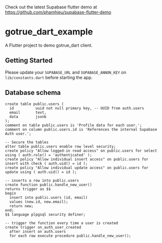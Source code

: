 Check out the latest Supabase flutter demo at https://github.com/phamhieu/supabase-flutter-demo

# gotrue_dart_example

A Flutter project to demo gotrue_dart client.

## Getting Started

Please update your `SUPABASE_URL` and `SUPABASE_ANNON_KEY` on `lib/constants.dart` before starting the app.

## Database schema

```
create table public.users (
  id          uuid not null primary key, -- UUID from auth.users
  email       text,
  data        jsonb
);
comment on table public.users is 'Profile data for each user.';
comment on column public.users.id is 'References the internal Supabase Auth user.';

-- Secure the tables
alter table public.users enable row level security;
create policy "Allow logged-in read access" on public.users for select using ( auth.role() = 'authenticated' );
create policy "Allow individual insert access" on public.users for insert with check ( auth.uid() = id );
create policy "Allow individual update access" on public.users for update using ( auth.uid() = id );

-- inserts a row into public.users
create function public.handle_new_user()
returns trigger as $$
begin
  insert into public.users (id, email)
  values (new.id, new.email);
  return new;
end;
$$ language plpgsql security definer;

-- trigger the function every time a user is created
create trigger on_auth_user_created
  after insert on auth.users
  for each row execute procedure public.handle_new_user();
```
